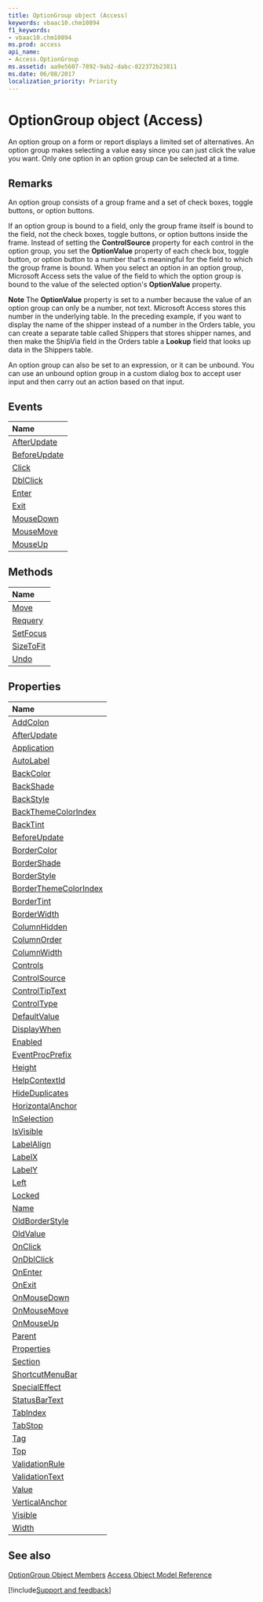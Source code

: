 ```yaml
---
title: OptionGroup object (Access)
keywords: vbaac10.chm10894
f1_keywords:
- vbaac10.chm10894
ms.prod: access
api_name:
- Access.OptionGroup
ms.assetid: aa9e5607-7892-9ab2-dabc-822372b23811
ms.date: 06/08/2017
localization_priority: Priority
---
```



# OptionGroup object (Access)

An option group on a form or report displays a limited set of alternatives. An option group makes selecting a value easy since you can just click the value you want. Only one option in an option group can be selected at a time.


## Remarks

An option group consists of a group frame and a set of check boxes, toggle buttons, or option buttons.

If an option group is bound to a field, only the group frame itself is bound to the field, not the check boxes, toggle buttons, or option buttons inside the frame. Instead of setting the  **ControlSource** property for each control in the option group, you set the **OptionValue** property of each check box, toggle button, or option button to a number that's meaningful for the field to which the group frame is bound. When you select an option in an option group, Microsoft Access sets the value of the field to which the option group is bound to the value of the selected option's **OptionValue** property.




 **Note**  The  **OptionValue** property is set to a number because the value of an option group can only be a number, not text. Microsoft Access stores this number in the underlying table. In the preceding example, if you want to display the name of the shipper instead of a number in the Orders table, you can create a separate table called Shippers that stores shipper names, and then make the ShipVia field in the Orders table a **Lookup** field that looks up data in the Shippers table.

An option group can also be set to an expression, or it can be unbound. You can use an unbound option group in a custom dialog box to accept user input and then carry out an action based on that input.


## Events



|Name|
|:-----|
|[AfterUpdate](Access.OptionGroup.AfterUpdate-event.md)|
|[BeforeUpdate](Access.OptionGroup.BeforeUpdate-event.md)|
|[Click](Access.OptionGroup.Click.md)|
|[DblClick](Access.OptionGroup.DblClick.md)|
|[Enter](Access.OptionGroup.Enter.md)|
|[Exit](Access.OptionGroup.Exit.md)|
|[MouseDown](Access.OptionGroup.MouseDown.md)|
|[MouseMove](Access.OptionGroup.MouseMove.md)|
|[MouseUp](Access.OptionGroup.MouseUp.md)|

## Methods



|Name|
|:-----|
|[Move](Access.OptionGroup.Move.md)|
|[Requery](Access.OptionGroup.Requery.md)|
|[SetFocus](Access.OptionGroup.SetFocus.md)|
|[SizeToFit](Access.OptionGroup.SizeToFit.md)|
|[Undo](Access.OptionGroup.Undo.md)|

## Properties



|Name|
|:-----|
|[AddColon](Access.OptionGroup.AddColon.md)|
|[AfterUpdate](Access.OptionGroup.AfterUpdate-property.md)|
|[Application](Access.OptionGroup.Application.md)|
|[AutoLabel](Access.OptionGroup.AutoLabel.md)|
|[BackColor](Access.OptionGroup.BackColor.md)|
|[BackShade](Access.OptionGroup.BackShade.md)|
|[BackStyle](Access.OptionGroup.BackStyle.md)|
|[BackThemeColorIndex](Access.OptionGroup.BackThemeColorIndex.md)|
|[BackTint](Access.OptionGroup.BackTint.md)|
|[BeforeUpdate](Access.OptionGroup.BeforeUpdate-property.md)|
|[BorderColor](Access.OptionGroup.BorderColor.md)|
|[BorderShade](Access.OptionGroup.BorderShade.md)|
|[BorderStyle](Access.OptionGroup.BorderStyle.md)|
|[BorderThemeColorIndex](Access.OptionGroup.BorderThemeColorIndex.md)|
|[BorderTint](Access.OptionGroup.BorderTint.md)|
|[BorderWidth](Access.OptionGroup.BorderWidth.md)|
|[ColumnHidden](Access.OptionGroup.ColumnHidden.md)|
|[ColumnOrder](Access.OptionGroup.ColumnOrder.md)|
|[ColumnWidth](Access.OptionGroup.ColumnWidth.md)|
|[Controls](Access.OptionGroup.Controls.md)|
|[ControlSource](Access.OptionGroup.ControlSource.md)|
|[ControlTipText](Access.OptionGroup.ControlTipText.md)|
|[ControlType](Access.OptionGroup.ControlType.md)|
|[DefaultValue](Access.OptionGroup.DefaultValue.md)|
|[DisplayWhen](Access.OptionGroup.DisplayWhen.md)|
|[Enabled](Access.OptionGroup.Enabled.md)|
|[EventProcPrefix](Access.OptionGroup.EventProcPrefix.md)|
|[Height](Access.OptionGroup.Height.md)|
|[HelpContextId](Access.OptionGroup.HelpContextId.md)|
|[HideDuplicates](Access.OptionGroup.HideDuplicates.md)|
|[HorizontalAnchor](Access.OptionGroup.HorizontalAnchor.md)|
|[InSelection](Access.OptionGroup.InSelection.md)|
|[IsVisible](Access.OptionGroup.IsVisible.md)|
|[LabelAlign](Access.OptionGroup.LabelAlign.md)|
|[LabelX](Access.OptionGroup.LabelX.md)|
|[LabelY](Access.OptionGroup.LabelY.md)|
|[Left](Access.OptionGroup.Left.md)|
|[Locked](Access.OptionGroup.Locked.md)|
|[Name](Access.OptionGroup.Name.md)|
|[OldBorderStyle](Access.OptionGroup.OldBorderStyle.md)|
|[OldValue](Access.OptionGroup.OldValue.md)|
|[OnClick](Access.OptionGroup.OnClick.md)|
|[OnDblClick](Access.OptionGroup.OnDblClick.md)|
|[OnEnter](Access.OptionGroup.OnEnter.md)|
|[OnExit](Access.OptionGroup.OnExit.md)|
|[OnMouseDown](Access.OptionGroup.OnMouseDown.md)|
|[OnMouseMove](Access.OptionGroup.OnMouseMove.md)|
|[OnMouseUp](Access.OptionGroup.OnMouseUp.md)|
|[Parent](Access.OptionGroup.Parent.md)|
|[Properties](Access.OptionGroup.Properties.md)|
|[Section](Access.OptionGroup.Section.md)|
|[ShortcutMenuBar](Access.OptionGroup.ShortcutMenuBar.md)|
|[SpecialEffect](Access.OptionGroup.SpecialEffect.md)|
|[StatusBarText](Access.OptionGroup.StatusBarText.md)|
|[TabIndex](Access.OptionGroup.TabIndex.md)|
|[TabStop](Access.OptionGroup.TabStop.md)|
|[Tag](Access.OptionGroup.Tag.md)|
|[Top](Access.OptionGroup.Top.md)|
|[ValidationRule](Access.OptionGroup.ValidationRule.md)|
|[ValidationText](Access.OptionGroup.ValidationText.md)|
|[Value](Access.OptionGroup.Value.md)|
|[VerticalAnchor](Access.OptionGroup.VerticalAnchor.md)|
|[Visible](Access.OptionGroup.Visible.md)|
|[Width](Access.OptionGroup.Width.md)|

## See also


[OptionGroup Object Members](overview/Access.md)
[Access Object Model Reference](overview/Access/object-model.md)

[!include[Support and feedback](~/includes/feedback-boilerplate.md)]